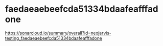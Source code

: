 # faedaeaebeefcda51334bdaafeafffadone
https://sonarcloud.io/summary/overall?id=neojarvis-testing_faedaeaebeefcda51334bdaafeafffadone
